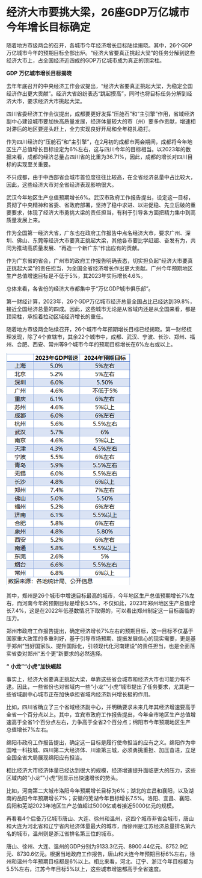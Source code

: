 # 经济大市要挑大梁，26座GDP万亿城市今年增长目标确定

随着地方市级两会的召开，各城市今年经济增长目标陆续揭晓。其中，26个GDP万亿城市今年的预期目标全部出炉。“经济大省要真正挑起大梁”的任务分解到这些经济大市上，占全国经济近四成的GDP万亿城市成为真正的顶梁柱。

**GDP** **万亿城市增长目标揭晓**

去年年底召开的中央经济工作会议提出，“经济大省要真正挑起大梁，为稳定全国经济作出更大贡献”。经济大省纷纷表态“跳起摸高”，同时也将目标任务分解到经济大市，要求经济大市挑起大梁。

四川省委经济工作会议提出，成都要更好发挥“压舱石”和“主引擎”作用，省域经济副中心建设城市要加快高质量发展，经济体量较大的市（州）要多作贡献，增速相对滞后的地区要迎头赶上，全力实现良好开局和全年稳扎稳打。

作为四川经济的“压舱石”和“主引擎”，在2月初的成都市两会期间，成都将今年地区生产总值增长目标设定为6%左右，这与四川今年的目标相当。以2023年的数据来看，成都的经济总量占四川省的比重为36.71%，因此，成都的增长对四川目标的实现至关重要。

不只成都，由于中西部省会城市首位度往往比较高，在全省经济总量中占比较大，因此，这些经济大市对全省经济表现影响很大。

武汉今年地区生产总值预期增长6%。武汉市政府工作报告提出，设定这一目标，贯彻了中央精神和省委、省政府部署，坚持了稳中求进、以进促稳、先立后破的重要要求，体现了经济大市勇挑大梁的责任担当，有利于引导各方面把精力集中到高质量发展上来。

作为全国第一经济大省，广东也在政府工作报告中点名经济大市，要求广州、深圳、佛山、东莞等经济大市要真正挑起大梁，其他各市要比学赶超、奋发有为，共同为推动高质量发展、“再造一个新广东”作出应有的贡献。

作为广东省的省会，广州市的政府工作报告明确表态，切实担负起“经济大市要真正挑起大梁”的责任担当，为全国全省经济增长作出更大贡献。广州今年预期地区生产总值增速目标是不低于5%，其2023年实际增长4.6%。

总体来看，各省份的经济大市都集中于“万亿GDP城市俱乐部”。

第一财经计算，2023年，26个GDP万亿城市经济总量全国占比已经达到39.8%，接近全国经济总量的四成。因此，这些城市无论是从省域内还是从全国来看，都是顶梁柱，承担着拉动区域经济增长的重任。

随着地方市级两会陆续召开，26个城市今年预期增长目标已经揭晓。第一财经梳理发现，除了4个直辖市，其余22个城市中，成都、武汉、宁波、长沙、郑州、福州、合肥、西安、常州等9个城市今年的预期目标增长在6%左右或以上。

![4217a1d5dc308f694086d83e5bf4f436.jpg](https://raw.githubusercontent.com/qqhsx/qqnews_image/main/2024/02/20/经济大市要挑大梁，26座GDP万亿城市今年增长目标确定/4217a1d5dc308f694086d83e5bf4f436.jpg)

其中，郑州是26个城市中增速目标最高的城市，今年地区生产总值预期增长7%左右，而河南今年的预期目标是增长5.5%，不仅如此，2023年郑州地区生产总值增长7.4%，这是在2022年低基数情况下取得的，可以看出郑州制定这一目标面临的压力。

郑州市政府工作报告提出，确定经济增长7%左右的预期目标，这一目标不仅基于国家重大政策的多重利好，基于引导市场预期、提振发展信心的现实需要，更是基于郑州“当好国家队、提升国际化，引领现代化河南建设”的责任担当，也是全面落实省委对郑州“五个更”新要求的必然选择。

**“** **小龙”“小虎”加快崛起**

事实上，经济大省要真正挑起大梁，单靠这些省会城市和经济大市也可能力有不逮。因此，一些省份也对省域内一些“小龙”“小虎”城市提出了任务要求，尤其是一些省域副中心城市正在加快承担省域内经济新兴增长极的作用。

比如，四川省确立了三个省域经济副中心，并明确要求未来几年其经济增速要高于全省一个百分点以上。其中，宜宾市政府工作报告提出，今年全市地区生产总值增速高于全省1个百分点左右，力争高于全省2个百分点；绵阳市今年预期地区生产总值增长7%左右。

绵阳市政府工作报告提出，确定这一目标是履行使命担当的应有之义。绵阳作为中国唯一科技城、四川第二大经济体、川渝第三城，必须勇挑重担、加压奋进，立足全国全省大局展现绵阳应有担当。

相比经济大市经济体量已经达到很大的规模，经济增速提升面临更大的压力，这些区域内的“小龙”“小虎”则显示出快速增长的势头。

比如，河南第二大城市洛阳今年预期增长目标为6%；湖北的宜昌和襄阳，以及湖南的岳阳今年预期增长7%；安徽的芜湖今年目标增长7.5%。洛阳、宜昌、襄阳、岳阳和芜湖2023年地区生产总值超过5000亿或者接近5000亿元的规模。

再看看4个后备万亿城市唐山、大连、徐州和温州，这四个城市非省会城市，唐山和大连为河北省和辽宁省内经济体量最大的城市，而徐州是江苏经济总量排名第六名的城市，温州则是浙江省排名第三位的城市。

唐山、徐州、大连、温州的GDP分别为9133.3亿元、8900.44亿元、8752.9亿元、8730.6亿元。根据当地政府工作报告，唐山和大连今年预期目标6%左右，徐州和温州今年预期目标都是6%以上。相比来看，河北、辽宁、浙江今年目标都为5.5%左右，江苏今年目标5%以上，这些城市增速都高于全省速度。

